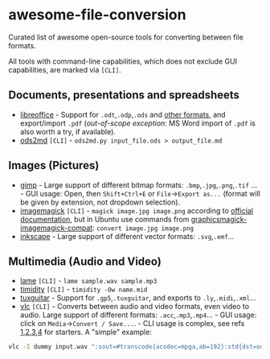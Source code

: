 # awesome-file-conversion
Curated list of awesome open-source tools for converting between file formats.

All tools with command-line capabilities, which does not exclude GUI capabilities, are marked via `[CLI]`.

## Documents, presentations and spreadsheets
- [libreoffice](https://www.libreoffice.org) - Support for `.odt`,`.odp`,`.ods` and [other formats](https://help.libreoffice.org/Common/XML_File_Formats), and export/import `.pdf` (*out-of-scope exception*: MS Word import of `.pdf` is also worth a try, if available).
- [ods2md](https://github.com/kennytm/ods2md) `[CLI]` - `ods2md.py input_file.ods > output_file.md`

## Images (Pictures)
- [gimp](https://www.gimp.org) - Large support of different bitmap formats: `.bmp`,`.jpg`,`.png`,`.tif` ... - GUI usage: Open, then `Shift+Ctrl+E` or `File`->`Export as...` (format will be given by extension, not dropdown selection).
- [imagemagick](https://www.imagemagick.org) `[CLI]` - `magick image.jpg image.png` according to [official documentation](http://www.imagemagick.org/script/command-line-processing.php), but in Ubuntu use commands from [graphicsmagick-imagemagick-compat](https://packages.ubuntu.com/xenial/all/graphicsmagick-imagemagick-compat/filelist): `convert image.jpg image.png`
- [inkscape](https://inkscape.org) - Large support of different vector formats: `.svg`,`.emf`...

## Multimedia (Audio and Video)
- [lame](https://man.cx/lame(1)) `[CLI]` - `lame sample.wav sample.mp3`
- [timidity](https://man.cx/timidity(1)) `[CLI]` - `timidity -Ow name.mid`
- [tuxguitar](https://sourceforge.net/projects/tuxguitar) - Support for `.gp5`,`.tuxguitar`, and exports to `.ly`,`.midi`,`.xml`...
- [vlc](https://www.videolan.org) `[CLI]` - Converts between audio and video formats, even video to audio. Large support of different formats: `.acc`,`.mp3`,`.mp4`... - GUI usage: click on `Media`->`Convert / Save...`. - CLI usage is complex, see refs [1](https://wiki.videolan.org/VLC_command-line_help),[2](https://wiki.videolan.org/VLC_HowTo/Transcode_multiple_videos/),[3](https://superuser.com/questions/388511/how-can-i-make-the-following-conversion-in-vlc-from-the-commandline),[4](https://forum.videolan.org/viewtopic.php?f=4&t=101724) for starters. A "simple" example:
```bash
vlc -I dummy input.wav ":sout=#transcode{acodec=mpga,ab=192}:std{dst=output.mp3,access=file}" vlc://quit
```
